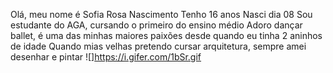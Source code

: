 Olá, meu nome é Sofia Rosa Nascimento Tenho 16 anos Nasci dia 08 Sou estudante do AGA, cursando o primeiro do ensino médio Adoro dançar ballet, é uma das minhas maiores paixões desde quando eu tinha 2 aninhos de idade Quando mias velhas pretendo cursar arquitetura, sempre amei desenhar e pintar ![]https://i.gifer.com/1bSr.gif
